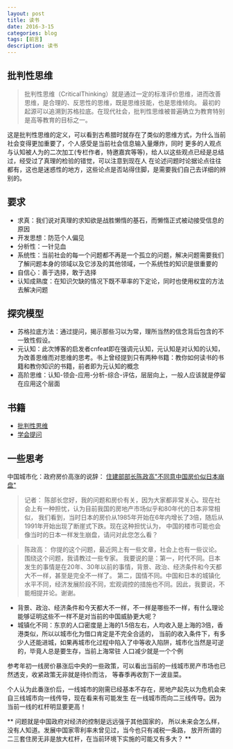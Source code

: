 ```yaml
---
layout: post
title: 读书
date: 2016-3-15
categories: blog
tags: [前言]
description: 读书
---
```


## 批判性思维
> 批判性思维（CriticalThinking）就是通过一定的标准评价思维，进而改善思维，是合理的、反思性的思维，既是思维技能，也是思维倾向。
最初的起源可以追溯到苏格拉底。在现代社会，批判性思维被普遍确立为教育特别是高等教育的目标之一。

这是批判性思维的定义，可以看到古希腊时就存在了类似的思维方式，为什么当前社会变得更加重要了，个人感受是当前社会信息输入量爆炸，同时
更多的人观点与认知被人为的二次加工(专栏作者，特邀嘉宾等等)，给人以这些观点已经是总结过，经受过了真理的检验的错觉，可以注意到现在人
在论述问题时论据论点往往都有，这也是迷惑性的地方，这些论点是否站得住脚，是需要我们自己去详细的辨别的。

## 要求

* 求真：我们说对真理的求知欲是战胜懒惰的基石，而懒惰正式被动接受信息的原因
* 开发思想：防范个人偏见
* 分析性：一针见血
* 系统性：当前社会的每一个问题都不再是一个孤立的问题，解决问题需要我们了解问题本身的领域以及它涉及的其他领域，一个系统性的知识是很重要的
* 自信心：善于选择，敢于选择
* 认知成熟度：在知识欠缺的情况下既不草率的下定论，同时也使用权宜的方法去解决问题

## 探究模型

* 苏格拉底方法：通过提问，揭示那些习以为常，理所当然的信念背后包含的不一致性假设。
* 元认知：此次博客的启发者cnfeat即在强调元认知，元认知是对认知的认知，为改善思维而对思维的思考。书上曾经提到只有两种书籍：教你如何读书的书籍和教你知识的书籍，前者即为元认知的概念
* 高阶思维：认知-领会-应用-分析-综合-评估，层层向上，一般人应该就是停留在应用这个层面

## 书籍

* [批判性思维](https://book.douban.com/subject/1979199/)
* [学会提问](https://book.douban.com/subject/1504957/)

## 一些思考

中国城市化：政府房价高涨的说辞：
[住建部部长陈政高"不同意中国房价似日本崩盘"](http://news.163.com/16/0315/10/BI6M04TU0001124J.html)

> 记者：
陈部长您好，我的问题和房价有关，因为大家都非常关心。现在社会上有一种担忧，认为目前我国的房地产市场似乎和80年代的日本非常相似，
我们看到，当时日本的房价从1985年开始在6年内增长了3倍，随后从1991年开始出现了断崖式下跌。现在这种担忧认为，
中国的楼市可能也会像当时的日本一样发生崩盘，请问对此您怎么看？

> 陈政高：
你提的这个问题，最近网上有一些文章，社会上也有一些议论。围绕这个问题，我请教过一些专家。
我要说的是：第一，时代不同。日本发生的事情是在20年、30年以前的事情，背景、政治、经济条件和今天都大不一样，甚至是完全不一样了。
第二，国情不同。中国和日本的城镇化水平不同，经济发展阶段不同，宏观调控的措施也不同。因此，我要说，不能相提并论。谢谢。

* 背景、政治、经济条件和今天都大不一样，不一样是哪些不一样，有什么理论能够证明这些不一样不是对当前的中国威胁更大呢？
* 城镇化不同：东京的人口密度是上海的1.5倍左右，人均收入是上海的3倍，香港类似，所以以城市化为借口肯定是不完全合适的，
当前的收入条件下，有多少人还能进城，如果再城市化过程中陷入了中等收入陷阱，城市化当然是可逆的，毕竟人总是要生存，当前上海常驻
人口减少就是一个个例

参考年初一线房价暴涨后中央的一些政策，可以看出当前的一线城市房产市场也已然透支，收紧政策无非就是待价而沽，
等春季再收割下一波韭菜。

个人认为此番涨价后，一线城市的刚需已经基本不存在，房地产起先以为危机会来自三线城市向一线传导，现在看来有可能发生
在一线城市而向二三线传导。因为当前一线的杠杆明显要更高！

** 问题就是中国政府对经济的控制是远远强于其他国家的，
所以未来会怎么样，没有人知道。发展中国家零利率未曾见过，当今也只有减税一条路，
放开所谓的二三套住房无非是放大杠杆，在当前环境下实施的可能又有多大？ **
















